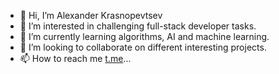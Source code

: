 - 👋 Hi, I’m Alexander Krasnopevtsev
- 👀 I’m interested in challenging full-stack developer tasks.
- 🌱 I’m currently learning algorithms, AI and machine learning.
- 💞️ I’m looking to collaborate on different interesting projects.
- 📫 How to reach me [t.me](https://t.me/krassler)...

<!---
krassler/krassler is a ✨ special ✨ repository because its `README.md` (this file) appears on your GitHub profile.
You can click the Preview link to take a look at your changes.
--->
